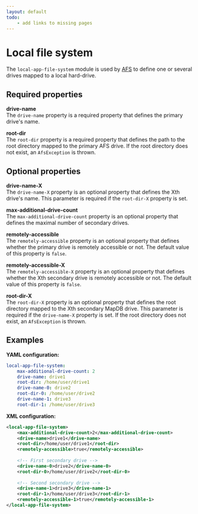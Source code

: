 ```yaml
---
layout: default
todo:
    - add links to missing pages
---
```


# Local file system
The `local-app-file-system` module is used by [AFS](../data/storage) to define one or several drives mapped to a local hard-drive.

## Required properties

**drive-name**  
The `drive-name` property is a required property that defines the primary drive's name.

**root-dir**  
The `root-dir` property is a required property that defines the path to the root directory mapped to the primary AFS drive. If the root directory does not exist, an `AfsException` is thrown.

## Optional properties

**drive-name-X**  
The `drive-name-X` property is an optional property that defines the Xth drive's name. This parameter is required if the `root-dir-X` property is set.

**max-additional-drive-count**  
The `max-additional-drive-count` property is an optional property that defines the maximal number of secondary drives.

**remotely-accessible**  
The `remotely-accessible` property is an optional property that defines whether the primary drive is remotely accessible or not. The default value of this property is `false`.

**remotely-accessible-X**  
The `remotely-accessible-X` property is an optional property that defines whether the Xth secondary drive is remotely
accessible or not. The default value of this property is `false`.

**root-dir-X**  
The `root-dir-X` property is an optional property that defines the root directory mapped to the Xth secondary MapDB drive. This parameter is required if the `drive-name-X` property is set. If the root directory does not exist, an `AfsException` is thrown.

## Examples

**YAML configuration:**
```yaml
local-app-file-system:
    max-additional-drive-count: 2
    drive-name: drive1
    root-dir: /home/user/drive1
    drive-name-0: drive2
    root-dir-0: /home/user/drive2
    drive-name-1: drive3
    root-dir-1: /home/user/drive3
```

**XML configuration:**
```xml
<local-app-file-system>
    <max-additional-drive-count>2</max-additional-drive-count>
    <drive-name>drive1</drive-name>
    <root-dir>/home/user/drive1</root-dir>
    <remotely-accessible>true</remotely-accessible>
    
    <!-- First secondary drive -->
    <drive-name-0>drive2</drive-name-0>
    <root-dir-0>/home/user/drive2</root-dir-0>
    
    <!-- Second secondary drive -->
    <drive-name-1>drive3</drive-name-1>
    <root-dir-1>/home/user/drive3</root-dir-1>
    <remotely-accessible-1>true</remotely-accessible-1>
</local-app-file-system>
```
